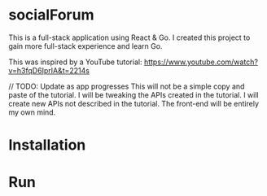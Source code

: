 # socialForum

This is a full-stack application using React & Go. I created this project to gain more full-stack experience and learn Go.

This was inspired by a YouTube tutorial: https://www.youtube.com/watch?v=h3fqD6IprIA&t=2214s

// TODO: Update as app progresses
This will not be a simple copy and paste of the tutorial. I will be tweaking the APIs created in the tutorial. I will create new APIs not described in the tutorial. The front-end will be entirely my own mind.

# Installation

# Run